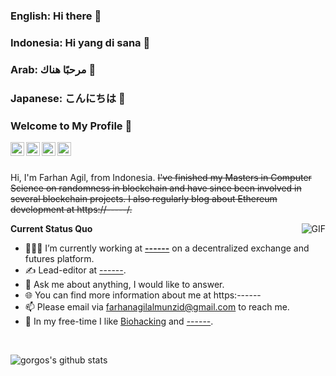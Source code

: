 ### English: Hi there 👋
### Indonesia: Hi yang di sana 👋
### Arab: مرحبًا هناك 👋
### Japanese: こんにちは 👋

<!--
**cryCPowr/cryCPowr** is a ✨ _special_ ✨ repository because its `README.md` (this file) appears on your GitHub profile.
Here are some ideas to get you started:
- 🔭 I’m currently working on ...
- 🌱 I’m currently learning ...
- 👯 I’m looking to collaborate on ...
- 🤔 I’m looking for help with ...
- 💬 Ask me about ...
- 📫 How to reach me: ...
- 😄 Pronouns: ...
- ⚡ Fun fact: ...
-->

### Welcome to My Profile 👋

<a href="https://www.linkedin.com/in/farhan-agil-708090170/">
  <img align="left" alt="LinkedIn" width="22px" src="https://cdn.jsdelivr.net/npm/simple-icons@3.1.0/icons/linkedin.svg" />
</a>
<a href="farhanagilalmunzid@gmail.com">
  <img align="left" alt="'Gmail" width="22px" src="https://cdn.jsdelivr.net/npm/simple-icons@3.1.0/icons/gmail.svg" />
</a>
<a href="https://etherscan.io/address/0x--">
  <img align="left" alt="'Gmail" width="22px" src="https://cdn.jsdelivr.net/npm/simple-icons@3.1.0/icons/ethereum.svg" />
</a>
<a href="https://twitter.com/0xcrycilpowerst">
  <img align="left" alt="'Gmail" width="22px" src="https://cdn.jsdelivr.net/npm/simple-icons@3.1.0/icons/twitter.svg" />
</a>

<br />
<br />

Hi, I'm Farhan Agil, from Indonesia. ~~I've finished my Masters in Computer Science on randomness in blockchain and have since been involved in several blockchain projects. I also regularly blog about Ethereum development at https://-----/.~~

  <img align="right" alt="GIF" src="https://media.giphy.com/media/iIqmM5tTjmpOB9mpbn/giphy.gif" />

**Current Status Quo**

- 👨🏻‍💻 I’m currently working at **[------](https://github.com/------)** on a decentralized exchange and futures platform.
- ✍️ Lead-editor at [------](https:------).
- 💬 Ask me about anything, I would like to answer.
- 🌐 You can find more information about me at https:------
- 📫 Please email via farhanagilalmunzid@gmail.com to reach me.
- 🏃 In my free-time I like [Biohacking](https://github.com/cryCPowr/cryCPowr) and [------](https://www.youtube.com/watch?v=------).

<br />

![gorgos's github stats](https://github-readme-stats.vercel.app/api?username=cryCPowr&count_private=true&show_icons=true&theme=dark&hide_border=true)
